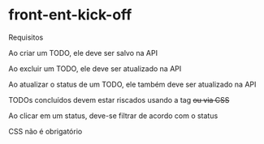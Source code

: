 # front-ent-kick-off

Requisitos

Ao criar um TODO, ele deve ser salvo na API

Ao excluir um TODO, ele deve ser atualizado na API

Ao atualizar o status de um TODO, ele também deve ser atualizado na API

TODOs concluídos devem estar riscados usando a tag <del> ou via CSS

Ao clicar em um status, deve-se filtrar de acordo com o status

CSS não é obrigatório
